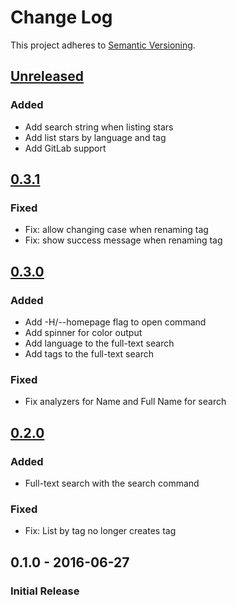 # Change Log

This project adheres to [Semantic Versioning](http://semver.org/).

## [Unreleased]
### Added
- Add search string when listing stars
- Add list stars by language and tag
- Add GitLab support

## [0.3.1]
### Fixed
- Fix: allow changing case when renaming tag
- Fix: show success message when renaming tag

## [0.3.0]
### Added
- Add -H/--homepage flag to open command
- Add spinner for color output
- Add language to the full-text search
- Add tags to the full-text search

### Fixed
- Fix analyzers for Name and Full Name for search

## [0.2.0]
### Added
- Full-text search with the search command

### Fixed
- Fix: List by tag no longer creates tag

## 0.1.0 - 2016-06-27
### Initial Release

[Unreleased]: https://github.com/hoop33/limo/compare/v0.3.1...HEAD
[0.3.1]: https://github.com/hoop33/limo/compare/v0.3.0...v0.3.1
[0.3.0]: https://github.com/hoop33/limo/compare/v0.2.0...v0.3.0
[0.2.0]: https://github.com/hoop33/limo/compare/v0.1.0...v0.2.0
